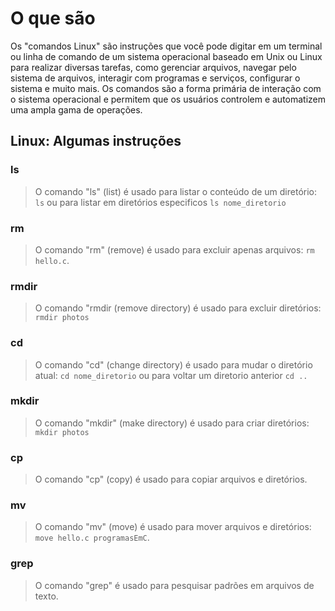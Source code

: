 # O que são
Os "comandos Linux" são instruções que você pode digitar em um terminal ou linha de comando de um sistema operacional baseado em Unix ou Linux para realizar diversas tarefas, como gerenciar arquivos, navegar pelo sistema de arquivos, interagir com programas e serviços, configurar o sistema e muito mais. Os comandos são a forma primária de interação com o sistema operacional e permitem que os usuários controlem e automatizem uma ampla gama de operações.

## Linux: Algumas instruções

### ls
> O comando "ls" (list) é usado para listar o conteúdo de um diretório: `ls` ou para listar em diretórios especificos `ls nome_diretorio`

### rm
> O comando "rm" (remove) é usado para excluir apenas arquivos: `rm hello.c`.

### rmdir
> O comando "rmdir (remove directory) é usado para excluir diretórios: `rmdir photos`

### cd
> O comando "cd" (change directory) é usado para mudar o diretório atual: `cd nome_diretorio` ou para voltar um diretorio anterior `cd ..`

### mkdir
> O comando "mkdir" (make directory) é usado para criar diretórios: `mkdir photos` 

### cp
> O comando "cp" (copy) é usado para copiar arquivos e diretórios.

### mv
> O comando "mv" (move) é usado para mover arquivos e diretórios: `move hello.c programasEmC`.

### grep
> O comando "grep" é usado para pesquisar padrões em arquivos de texto.


